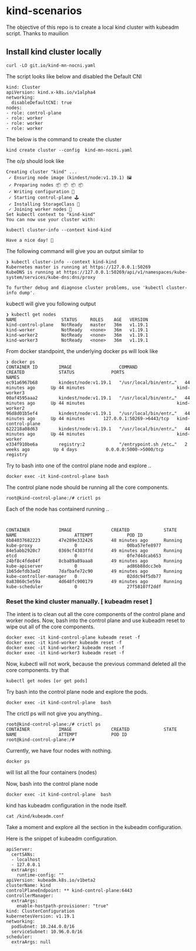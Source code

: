 # kind-scenarios

The objective of this repo is to create a local kind cluster with kubeadm script. Thanks to mauilion

## Install kind cluster locally

```
curl -LO git.io/kind-mn-nocni.yaml
```
The script looks like below and disabled the Default CNI

```
kind: Cluster
apiVersion: kind.x-k8s.io/v1alpha4
networking:
  disableDefaultCNI: true
nodes:
- role: control-plane
- role: worker
- role: worker
- role: worker
```

The below is the command to create the cluster
```
kind create cluster --config  kind-mn-nocni.yaml
```
The o/p should look like 

```
Creating cluster "kind" ...
 ✓ Ensuring node image (kindest/node:v1.19.1) 🖼 
 ✓ Preparing nodes 📦 📦 📦 📦  
 ✓ Writing configuration 📜 
 ✓ Starting control-plane 🕹️ 
 ✓ Installing StorageClass 💾 
 ✓ Joining worker nodes 🚜 
Set kubectl context to "kind-kind"
You can now use your cluster with:

kubectl cluster-info --context kind-kind

Have a nice day! 👋
```

The following command will give you an output similar to 

```
❯ kubectl cluster-info --context kind-kind
Kubernetes master is running at https://127.0.0.1:50269
KubeDNS is running at https://127.0.0.1:50269/api/v1/namespaces/kube-system/services/kube-dns:dns/proxy

To further debug and diagnose cluster problems, use 'kubectl cluster-info dump'.
```
kubectl will give you following output 

```
❯ kubectl get nodes
NAME                 STATUS     ROLES    AGE   VERSION
kind-control-plane   NotReady   master   36m   v1.19.1
kind-worker          NotReady   <none>   36m   v1.19.1
kind-worker2         NotReady   <none>   36m   v1.19.1
kind-worker3         NotReady   <none>   36m   v1.19.1
```

From docker standpoint, the underlying docker ps will look like 
```
❯ docker ps
CONTAINER ID        IMAGE                  COMMAND                  CREATED             STATUS              PORTS                       NAMES
ec91a6967b68        kindest/node:v1.19.1   "/usr/local/bin/entr…"   44 minutes ago      Up 44 minutes                                   kind-worker3
00af4595aaa2        kindest/node:v1.19.1   "/usr/local/bin/entr…"   44 minutes ago      Up 44 minutes                                   kind-worker2
96d8d01b5ef4        kindest/node:v1.19.1   "/usr/local/bin/entr…"   44 minutes ago      Up 44 minutes       127.0.0.1:50269->6443/tcp   kind-control-plane
622218a08d63        kindest/node:v1.19.1   "/usr/local/bin/entr…"   44 minutes ago      Up 44 minutes                                   kind-worker
e334f910be6a        registry:2             "/entrypoint.sh /etc…"   2 weeks ago         Up 4 days           0.0.0.0:5000->5000/tcp      registry
```

Try to bash into one of the control plane node and explore .. 

```
docker exec -it kind-control-plane bash
```
The control plane node should be running all the core components. 

```
root@kind-control-plane:/# crictl ps
```
Each of the node has containerd running .. 
```


CONTAINER           IMAGE               CREATED             STATE               NAME                      ATTEMPT             POD ID
6b84037682223       47e289e332426       48 minutes ago      Running             kube-proxy                0                   00ba57efe8977
84e5abb2920c7       0369cf4303ffd       49 minutes ago      Running             etcd                      0                   0fe7d4dcab653
24bf8c4fde84f       8cba89a89aaa8       49 minutes ago      Running             kube-apiserver            0                   ad86b88dcc3eb
1b65defdb3ad2       7dafbafe72c90       49 minutes ago      Running             kube-controller-manager   0                   02ddc94f5db77
0a83860c5e59a       4d648fc900179       49 minutes ago      Running             kube-scheduler            0                   27f58107f2ddf
```

### Reset the kind cluster manually. [ kubeadm reset ]
The intent is to clean out all the core components of the  control plane and worker nodes. Now, bash into the control plane and use kubeadm reset to wipe out all of the core components. 

```
docker exec -it kind-control-plane kubeadm reset -f
docker exec -it kind-worker kubeadm reset -f
docker exec -it kind-worker2 kubeadm reset -f
docker exec -it kind-worker3 kubeadm reset -f

```

Now, kubectl will not work, because the previous command deleted all the core components. try that 

```
kubectl get nodes [or get pods]
```

Try bash into the control plane node and explore the pods. 
```
docker exec -it kind-control-plane  bash
```

The crictl ps will not give you anything.. 

```
root@kind-control-plane:/# crictl ps
CONTAINER           IMAGE               CREATED             STATE               NAME                ATTEMPT             POD ID
root@kind-control-plane:/# 
```

Currently, we have four nodes with nothing. 

```
docker ps
```
will list all the four containers (nodes)

Now, bash into the control plane node 

```
docker exec -it kind-control-plane  bash
```
kind has kubeadm configuration in the node itself. 

```
cat /kind/kubeadm.conf
```
Take a moment and explore all the section in the kubeadm configuration. 

Here is the snippet of kubeadm configuration. 
```
apiServer:
  certSANs:
  - localhost
  - 127.0.0.1
  extraArgs:
    runtime-config: ""
apiVersion: kubeadm.k8s.io/v1beta2
clusterName: kind
controlPlaneEndpoint: ** kind-control-plane:6443
controllerManager:
  extraArgs:
    enable-hostpath-provisioner: "true"
kind: ClusterConfiguration
kubernetesVersion: v1.19.1
networking:
  podSubnet: 10.244.0.0/16
  serviceSubnet: 10.96.0.0/16
scheduler:
  extraArgs: null

```
